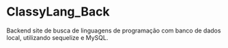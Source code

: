 # ClassyLang_Back
Backend site de busca de linguagens de programação com banco de dados local, utilizando sequelize e MySQL.
